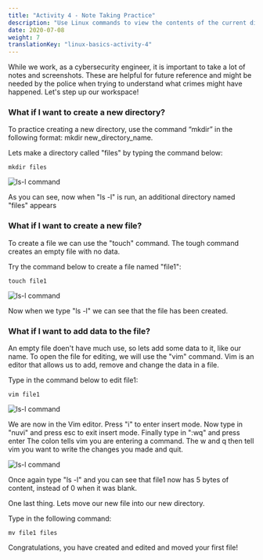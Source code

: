 ```yaml
---
title: "Activity 4 - Note Taking Practice"
description: "Use Linux commands to view the contents of the current directory"
date: 2020-07-08
weight: 7
translationKey: "linux-basics-activity-4"
---
```


While we work, as a cybersecurity engineer, it is important to take a lot of notes and screenshots. These are helpful for future reference and might be needed by the police when trying to understand what crimes might have happened. Let's step up our workspace!

### What if I want to create a new directory?

To practice creating a new directory, use the command “mkdir” in the following format: 
mkdir new_directory_name. 

Lets make a directory called "files" by typing the command below:

```
mkdir files
```

![ls-l command](../images/04_mkdir.PNG?classes=border,shadow)

As you can see, now when "ls -l" is run, an additional directory named "files" appears

### What if I want to create a new file?
To create a file we can use the "touch" command. The tough command creates an empty file with no data. 

Try the command below to create a file named "file1":

```
touch file1
```

![ls-l command](../images/04_touch.PNG?classes=border,shadow)

Now when we type "ls -l" we can see that the file has been created.

### What if I want to add data to the file?

An empty file doen't have much use, so lets add some data to it, like our name.
To open the file for editing, we will use the "vim" command. Vim is an editor that allows us to add, remove and change the data in a file. 

Type in the command below to edit file1:
```
vim file1
```

![ls-l command](../images/04_vim.PNG?classes=border,shadow)

We are now in the Vim editor. Press "i" to enter insert mode. Now type in "nuvi" and press esc to exit insert mode. Finally type in ":wq" and press enter The colon tells vim you are entering a command. The w and q then tell vim you want to write the changes you made and quit.
 
![ls-l command](../images/04_vim_after.PNG?classes=border,shadow)

Once again type "ls -l" and you can see that file1 now has 5 bytes of content, instead of 0 when it was blank. 

One last thing. Lets move our new file into our new directory.

Type in the following command:

```
mv file1 files
```

Congratulations, you have created and edited and moved  your first file!
